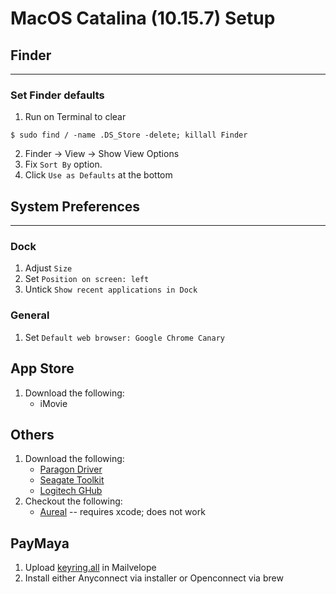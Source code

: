 # MacOS Catalina (10.15.7) Setup

## Finder
---
### Set Finder defaults
1. Run on Terminal to clear
```
$ sudo find / -name .DS_Store -delete; killall Finder
```
2. Finder -> View -> Show View Options
3. Fix `Sort By` option.
4. Click `Use as Defaults` at the bottom

## System Preferences
---
### Dock
1. Adjust `Size`
2. Set `Position on screen: left`
3. Untick `Show recent applications in Dock`

### General
1. Set `Default web browser: Google Chrome Canary`

## App Store
1. Download the following:
   - iMovie

## Others
1. Download the following:
   - [Paragon Driver](https://www.seagate.com/as/en/support/software/paragon/)
   - [Seagate Toolkit](https://www.seagate.com/as/en/support/software/toolkit/)
   - [Logitech GHub](https://www.logitechg.com/en-us/innovation/g-hub.html)
2. Checkout the following:
   - [Aureal](https://github.com/notjosh/Aureal) -- requires xcode; does not work

## PayMaya
1. Upload [keyring.all](keyring.all) in Mailvelope
2. Install either Anyconnect via installer or Openconnect via brew